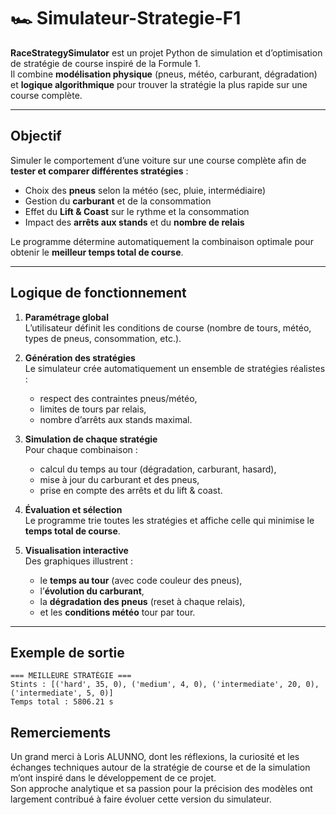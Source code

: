 # 🏎️ Simulateur-Strategie-F1
  
**RaceStrategySimulator** est un projet Python de simulation et d’optimisation de stratégie de course inspiré de la Formule 1.  
Il combine **modélisation physique** (pneus, météo, carburant, dégradation) et **logique algorithmique** pour trouver la stratégie la plus rapide sur une course complète.

---

## Objectif

Simuler le comportement d’une voiture sur une course complète afin de **tester et comparer différentes stratégies** :
- Choix des **pneus** selon la météo (sec, pluie, intermédiaire)
- Gestion du **carburant** et de la consommation
- Effet du **Lift & Coast** sur le rythme et la consommation
- Impact des **arrêts aux stands** et du **nombre de relais**

Le programme détermine automatiquement la combinaison optimale pour obtenir le **meilleur temps total de course**.

---

## Logique de fonctionnement

1. **Paramétrage global**  
   L’utilisateur définit les conditions de course (nombre de tours, météo, types de pneus, consommation, etc.).

2. **Génération des stratégies**  
   Le simulateur crée automatiquement un ensemble de stratégies réalistes :
   - respect des contraintes pneus/météo,  
   - limites de tours par relais,  
   - nombre d’arrêts aux stands maximal.

3. **Simulation de chaque stratégie**  
   Pour chaque combinaison :
   - calcul du temps au tour (dégradation, carburant, hasard),
   - mise à jour du carburant et des pneus,
   - prise en compte des arrêts et du lift & coast.

4. **Évaluation et sélection**  
   Le programme trie toutes les stratégies et affiche celle qui minimise le **temps total de course**.

5. **Visualisation interactive**  
   Des graphiques illustrent :
   - le **temps au tour** (avec code couleur des pneus),
   - l’**évolution du carburant**,
   - la **dégradation des pneus** (reset à chaque relais),
   - et les **conditions météo** tour par tour.

---

## Exemple de sortie

```text
=== MEILLEURE STRATÉGIE ===
Stints : [('hard', 35, 0), ('medium', 4, 0), ('intermediate', 20, 0), ('intermediate', 5, 0)]
Temps total : 5806.21 s
```  
  
## Remerciements  
Un grand merci à Loris ALUNNO, dont les réflexions, la curiosité et les échanges techniques autour de la stratégie de course et de la simulation m’ont inspiré dans le développement de ce projet.  
Son approche analytique et sa passion pour la précision des modèles ont largement contribué à faire évoluer cette version du simulateur.  
